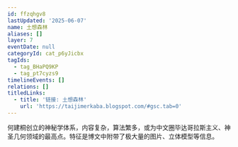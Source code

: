 ```yaml
---
id: ffzqhgv8
lastUpdated: '2025-06-07'
name: 土想森林
aliases: []
layer: 7
eventDate: null
categoryId: cat_p6yJicbx
tagIds:
  - tag_BHaPQ9KP
  - tag_pt7cyzs9
timelineEvents: []
relations: []
titledLinks:
  - title: '链接: 土想森林'
    url: 'https://taijimerkaba.blogspot.com/#gsc.tab=0'
---
```

何建桐创立的神秘学体系，内容复杂，算法繁多，或为中文圈毕达哥拉斯主义、神圣几何领域的最高点。特征是博文中附带了极大量的图片、立体模型等信息。
